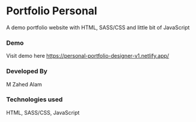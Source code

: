 # Portfolio Personal

A demo portfolio website with HTML, SASS/CSS and little bit of JavaScript

### Demo

Visit demo here https://personal-portfolio-designer-v1.netlify.app/

### Developed By

M Zahed Alam

### Technologies used

HTML, SASS/CSS, JavaScript
